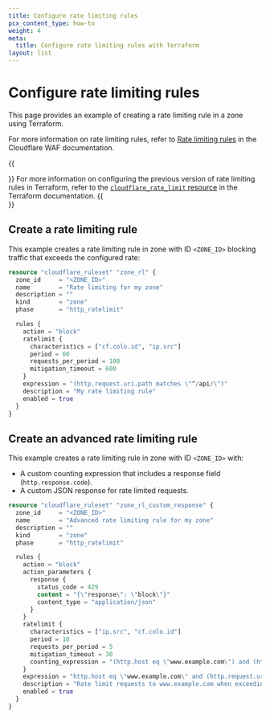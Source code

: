 ```yaml
---
title: Configure rate limiting rules
pcx_content_type: how-to
weight: 4
meta:
  title: Configure rate limiting rules with Terraform
layout: list
---
```


# Configure rate limiting rules

This page provides an example of creating a rate limiting rule in a zone using Terraform.

For more information on rate limiting rules, refer to [Rate limiting rules](/waf/rate-limiting-rules/) in the Cloudflare WAF documentation.

{{<Aside type="note">}}
For more information on configuring the previous version of rate limiting rules in Terraform, refer to the [`cloudflare_rate_limit` resource](https://registry.terraform.io/providers/cloudflare/cloudflare/latest/docs/resources/rate_limit) in the Terraform documentation.
{{</Aside>}}

## Create a rate limiting rule

This example creates a rate limiting rule in zone with ID `<ZONE_ID>` blocking traffic that exceeds the configured rate:

```tf
resource "cloudflare_ruleset" "zone_rl" {
  zone_id     = "<ZONE_ID>"
  name        = "Rate limiting for my zone"
  description = ""
  kind        = "zone"
  phase       = "http_ratelimit"

  rules {
    action = "block"
    ratelimit {
      characteristics = ["cf.colo.id", "ip.src"]
      period = 60
      requests_per_period = 100
      mitigation_timeout = 600
    }
    expression = "(http.request.uri.path matches \"^/api/\")"
    description = "My rate limiting rule"
    enabled = true
  }
}
```

## Create an advanced rate limiting rule

This example creates a rate limiting rule in zone with ID `<ZONE_ID>` with:

- A custom counting expression that includes a response field (`http.response.code`).
- A custom JSON response for rate limited requests.

```tf
resource "cloudflare_ruleset" "zone_rl_custom_response" {
  zone_id     = "<ZONE_ID>"
  name        = "Advanced rate limiting rule for my zone"
  description = ""
  kind        = "zone"
  phase       = "http_ratelimit"

  rules {
    action = "block"
    action_parameters {
      response {
        status_code = 429
        content = "{\"response\": \"block\"}"
        content_type = "application/json"
      }
    }
    ratelimit {
      characteristics = ["ip.src", "cf.colo.id"]
      period = 10
      requests_per_period = 5
      mitigation_timeout = 30
      counting_expression = "(http.host eq \"www.example.com\") and (http.request.uri.path matches \"^/status/\") and (http.response.code eq 404)"
    }
    expression = "http.host eq \"www.example.com\" and (http.request.uri.path matches \"^/status/\")"
    description = "Rate limit requests to www.example.com when exceeding the threshold of 404 responses on /status/"
    enabled = true
  }
}
```

